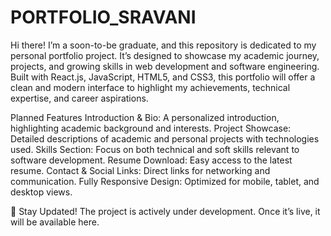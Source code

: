 # PORTFOLIO_SRAVANI
Hi there! I’m a soon-to-be graduate, and this repository is dedicated to my personal portfolio project. It’s designed to showcase my academic journey, projects, and growing skills in web development and software engineering. Built with React.js, JavaScript, HTML5, and CSS3, this portfolio will offer a clean and modern interface to highlight my achievements, technical expertise, and career aspirations.

Planned Features
Introduction & Bio: A personalized introduction, highlighting academic background and interests.
Project Showcase: Detailed descriptions of academic and personal projects with technologies used.
Skills Section: Focus on both technical and soft skills relevant to software development.
Resume Download: Easy access to the latest resume.
Contact & Social Links: Direct links for networking and communication.
Fully Responsive Design: Optimized for mobile, tablet, and desktop views.

🔗 Stay Updated!
The project is actively under development. Once it’s live, it will be available here.
